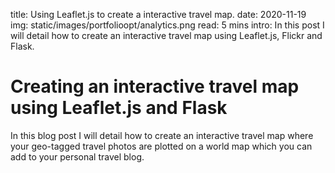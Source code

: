 title: Using Leaflet.js to create a interactive travel map.
date: 2020-11-19
img: static/images/portfolioopt/analytics.png
read: 5 mins
intro: In this post I will detail how to create an interactive travel map using Leaflet.js, Flickr and Flask.

# Creating an interactive travel map using Leaflet.js and Flask

In this blog post I will detail how to create an interactive travel map where your geo-tagged travel photos are plotted on a world map which you can add to your personal travel blog.




